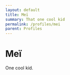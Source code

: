 ```yaml
---
layout: default
title: Meï
summary: That one cool kid
permalink: /profiles/mei
parent: Profiles
---
```


# Meï

One cool kid.